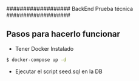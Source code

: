 ###################
BackEnd Prueba técnica
###################

## Pasos para hacerlo funcionar 
 - Tener Docker Instalado
```bash
$ docker-compose up -d
```
 - Ejecutar el script seed.sql en la DB
